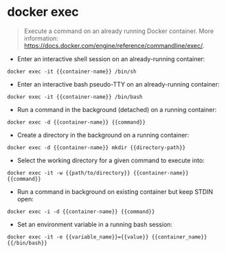 # docker exec

> Execute a command on an already running Docker container.
> More information: <https://docs.docker.com/engine/reference/commandline/exec/>.

- Enter an interactive shell session on an already-running container:

`docker exec -it {{container-name}} /bin/sh`

- Enter an interactive bash pseudo-TTY on an already-running container:

`docker exec -it {{container-name}} /bin/bash`

- Run a command in the background (detached) on a running container:

`docker exec -d {{container-name}} {{command}}`

- Create a directory in the background on a running container:

`docker exec -d {{container-name}} mkdir {{directory-path}}`

- Select the working directory for a given command to execute into:

`docker exec -it -w {{path/to/directory}} {{container-name}} {{command}}`

- Run a command in background on existing container but keep STDIN open:

`docker exec -i -d {{container-name}} {{command}}`

- Set an environment variable in a running bash session:

`docker exec -it -e {{variable_name}}={{value}} {{container_name}} {{/bin/bash}}`
